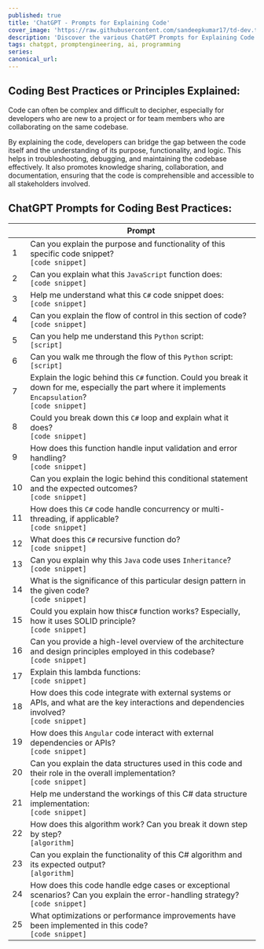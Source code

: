 ```yaml
---
published: true
title: 'ChatGPT - Prompts for Explaining Code'
cover_image: 'https://raw.githubusercontent.com/sandeepkumar17/td-dev.to/master/assets/blog-cover/open-ai-chat-gpt.jpg'
description: 'Discover the various ChatGPT Prompts for Explaining Code snippets'
tags: chatgpt, promptengineering, ai, programming
series:
canonical_url:
---
```


## Coding Best Practices or Principles Explained:

Code can often be complex and difficult to decipher, especially for developers who are new to a project or for team members who are collaborating on the same codebase.

By explaining the code, developers can bridge the gap between the code itself and the understanding of its purpose, functionality, and logic. This helps in troubleshooting, debugging, and maintaining the codebase effectively. It also promotes knowledge sharing, collaboration, and documentation, ensuring that the code is comprehensible and accessible to all stakeholders involved.

## ChatGPT Prompts for Coding Best Practices:

|  | Prompt |
| --- | --- |
| 1 | Can you explain the purpose and functionality of this specific code snippet?<br /> `[code snippet]` |
| 2 | Can you explain what this `JavaScript` function does:<br /> `[code snippet]` |
| 3 | Help me understand what this `C#` code snippet does:<br /> `[code snippet]` |
| 4 | Can you explain the flow of control in this section of code?<br /> `[code snippet]` |
| 5 | Can you help me understand this `Python` script:<br /> `[script]` |
| 6 | Can you walk me through the flow of this `Python` script:<br /> `[script]` |
| 7 | Explain the logic behind this `C#` function. Could you break it down for me, especially the part where it implements `Encapsulation`?<br /> `[code snippet]` |
| 8 | Could you break down this `C#` loop and explain what it does?<br /> `[code snippet]` |
| 9 | How does this function handle input validation and error handling?<br /> `[code snippet]` |
| 10 | Can you explain the logic behind this conditional statement and the expected outcomes?<br /> `[code snippet]` |
| 11 | How does this `C#` code handle concurrency or multi-threading, if applicable?<br /> `[code snippet]` |
| 12 | What does this `C#` recursive function do?<br /> `[code snippet]` |
| 13 | Can you explain why this `Java` code uses  `Inheritance`?<br /> `[code snippet]` |
| 14 | What is the significance of this particular design pattern in the given code?<br /> `[code snippet]` |
| 15 | Could you explain how this`C#` function works? Especially, how it uses SOLID principle?<br /> `[code snippet]` |
| 16 | Can you provide a high-level overview of the architecture and design principles employed in this codebase?<br /> `[code snippet]` |
| 17 | Explain this lambda functions:<br /> `[code snippet]` |
| 18 | How does this code integrate with external systems or APIs, and what are the key interactions and dependencies involved?<br /> `[code snippet]` |
| 19 | How does this `Angular` code interact with external dependencies or APIs?<br /> `[code snippet]` |
| 20 | Can you explain the data structures used in this code and their role in the overall implementation?<br /> `[code snippet]` |
| 21 | Help me understand the workings of this C# data structure implementation:<br /> `[code snippet]` |
| 22 | How does this algorithm work? Can you break it down step by step?<br /> `[algorithm]` |
| 23 | Can you explain the functionality of this C# algorithm and its expected output?<br /> `[algorithm]` |
| 24 | How does this code handle edge cases or exceptional scenarios? Can you explain the error-handling strategy?<br /> `[code snippet]` |
| 25 | What optimizations or performance improvements have been implemented in this code?<br /> `[code snippet]` |
